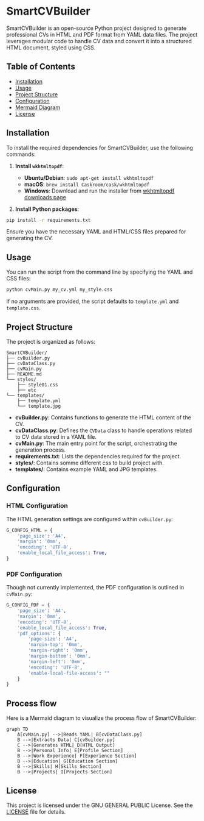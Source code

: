 # SmartCVBuilder

SmartCVBuilder is an open-source Python project designed to generate professional CVs in HTML and PDF format from YAML data files. The project leverages modular code to handle CV data and convert it into a structured HTML document, styled using CSS.

## Table of Contents

- [Installation](#installation)
- [Usage](#usage)
- [Project Structure](#project-structure)
- [Configuration](#configuration)
- [Mermaid Diagram](#mermaid-diagram)
- [License](#license)


## Installation

To install the required dependencies for SmartCVBuilder, use the following commands:

1. **Install `wkhtmltopdf`**:
   - **Ubuntu/Debian**: `sudo apt-get install wkhtmltopdf`
   - **macOS**: `brew install Caskroom/cask/wkhtmltopdf`
   - **Windows**: Download and run the installer from [wkhtmltopdf downloads page](https://wkhtmltopdf.org/downloads.html)

2. **Install Python packages**:

```bash
pip install -r requirements.txt
```

Ensure you have the necessary YAML and HTML/CSS files prepared for generating the CV.

## Usage

You can run the script from the command line by specifying the YAML and CSS files:

```bash
python cvMain.py my_cv.yml my_style.css
```

If no arguments are provided, the script defaults to `template.yml` and `template.css`.

## Project Structure

The project is organized as follows:

```plaintext
SmartCVBuilder/
├── cvBuilder.py
├── cvDataClass.py
├── cvMain.py
├── README.md
└── styles/
    ├── style01.css
    ├── etc
└── templates/
    ├── template.yml
    └── template.jpg
```

- **cvBuilder.py**: Contains functions to generate the HTML content of the CV.
- **cvDataClass.py**: Defines the `CVData` class to handle operations related to CV data stored in a YAML file.
- **cvMain.py**: The main entry point for the script, orchestrating the generation process.
- **requirements.txt**: Lists the dependencies required for the project.
- **styles/**: Contains somme different css to build project with.
- **templates/**: Contains example YAML and JPG templates.

## Configuration

### HTML Configuration

The HTML generation settings are configured within `cvBuilder.py`:

```python
G_CONFIG_HTML = {
    'page_size': 'A4',
    'margin': '0mm',
    'encoding': 'UTF-8',
    'enable_local_file_access': True,
}
```

### PDF Configuration

Though not currently implemented, the PDF configuration is outlined in `cvMain.py`:

```python
G_CONFIG_PDF = {
    'page_size': 'A4',
    'margin': '0mm',
    'encoding': 'UTF-8',
    'enable_local_file_access': True,
    'pdf_options': {
        'page-size': 'A4',
        'margin-top': '0mm',
        'margin-right': '0mm',
        'margin-bottom': '0mm',
        'margin-left': '0mm',
        'encoding': 'UTF-8',
        'enable-local-file-access': ""
    }
}
```

## Process flow 

Here is a Mermaid diagram to visualize the process flow of SmartCVBuilder:

```mermaid
graph TD
    A[cvMain.py] -->|Reads YAML| B[cvDataClass.py]
    B -->|Extracts Data| C[cvBuilder.py]
    C -->|Generates HTML| D[HTML Output]
    B -->|Personal Info| E[Profile Section]
    B -->|Work Experience| F[Experience Section]
    B -->|Education| G[Education Section]
    B -->|Skills| H[Skills Section]
    B -->|Projects| I[Projects Section]
```

## License

This project is licensed under the GNU GENERAL PUBLIC License. See the [LICENSE](LICENSE) file for details.